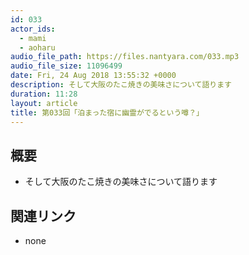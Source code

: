 ```yaml
---
id: 033
actor_ids:
  - mami
  - aoharu
audio_file_path: https://files.nantyara.com/033.mp3
audio_file_size: 11096499
date: Fri, 24 Aug 2018 13:55:32 +0000
description: そして大阪のたこ焼きの美味さについて語ります
duration: 11:28
layout: article
title: 第033回「泊まった宿に幽霊がでるという噂？」
---
```

## 概要

* そして大阪のたこ焼きの美味さについて語ります

## 関連リンク

* none
